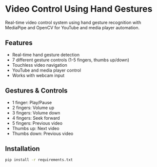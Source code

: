 # Video Control Using Hand Gestures

Real-time video control system using hand gesture recognition with MediaPipe and OpenCV for YouTube and media player automation.

## Features
- Real-time hand gesture detection
- 7 different gesture controls (1-5 fingers, thumbs up/down)
- Touchless video navigation
- YouTube and media player control
- Works with webcam input

## Gestures & Controls
- 1 finger: Play/Pause
- 2 fingers: Volume up
- 3 fingers: Volume down
- 4 fingers: Seek forward
- 5 fingers: Previous video
- Thumbs up: Next video
- Thumbs down: Previous video

## Installation
```bash
pip install -r requirements.txt